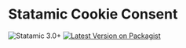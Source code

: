# Statamic Cookie Consent
![Statamic 3.0+](https://img.shields.io/badge/Statamic-3.0+-FF269E?style=for-the-badge&link=https://statamic.com)
[![Latest Version on Packagist](https://img.shields.io/packagist/v/jonassiewertsen/statamic-cookie-consent.svg?style=flat-square)](https://packagist.org/packages/jonassiewertsen/statamic-oh-dear)